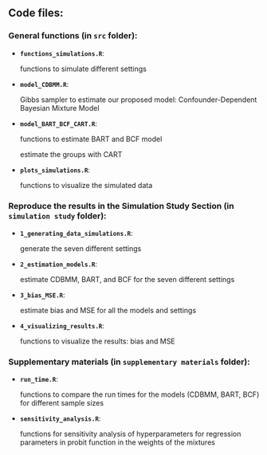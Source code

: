 ## Code files:

### General functions (in **`src`** folder):
 - **`functions_simulations.R`**:
   
    functions to simulate different settings
 - **`model_CDBMM.R`**:

   Gibbs sampler to estimate our proposed model: Confounder-Dependent Bayesian Mixture Model
 - **`model_BART_BCF_CART.R`**:

   functions to estimate BART and BCF model

   estimate the groups with CART
 - **`plots_simulations.R`**:

   functions to visualize the simulated data

### Reproduce the results in the Simulation Study Section (in **`simulation study`** folder):
 - **`1_generating_data_simulations.R`**:

   generate the seven different settings
 - **`2_estimation_models.R`**:

   estimate CDBMM, BART, and BCF for the seven different settings
 - **`3_bias_MSE.R`**:

   estimate bias and MSE for all the models and settings
 - **`4_visualizing_results.R`**:

   functions to visualize the results: bias and MSE

### Supplementary materials (in **`supplementary materials`** folder):
 - **`run_time.R`**:
   
    functions to compare the run times for the models (CDBMM, BART, BCF) for different sample sizes

- **`sensitivity_analysis.R`**:
   
    functions for sensitivity analysis of hyperparameters for regression parameters in probit function in the weights of the mixtures
